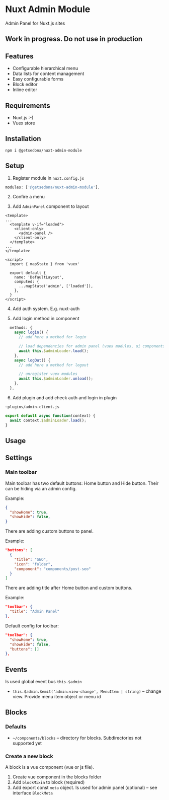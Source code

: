 # Nuxt Admin Module

Admin Panel for Nuxt.js sites

## Work in progress. Do not use in production

## Features

* Configurable hierarchical menu
* Data lists for content management
* Easy configurable forms
* Block editor
* Inline editor

## Requirements

* Nuxt.js :-)
* Vuex store

## Installation

```
npm i @getsedona/nuxt-admin-module
```

## Setup

1. Register module in `nuxt.config.js`

```js
modules: ['@getsedona/nuxt-admin-module'],
```

2. Confire a menu

2. Add `AdminPanel` component to layout

```vue
<template>
...
  <template v-if="loaded">
    <client-only>
      <admin-panel />
    </client-only>
  </template>
...
</template>

<script>
  import { mapState } from 'vuex'

  export default {
    name: 'DefaultLayout',
    computed: {
      ...mapState('admin', ['loaded']),
    },
  }
</script>
```

4. Add auth system. E.g. nuxt-auth

5. Add login method in component

```js
  methods: {
    async login() {
      // add here a method for login

      // load dependencies for admin panel (vuex modules, ui components and other)
      await this.$adminLoader.load();
    },
    async logOut() {
      // add here a method for logout

      // unregister vuex modules
      await this.$adminLoader.unload();
    },
  },
```

6. Add plugin and add check auth and login in plugin

`~plugins/admin.client.js`

```js
export default async function(context) {
  await context.$adminLoader.load();
}
```

## Usage

## Settings

### Main toolbar

Main toolbar has two default buttons: Home button and Hide button. Their can be hiding via an admin config.

Example:

```json
{
  "showHome": true,
  "showHide": false,
}
```

There are adding custom buttons to panel.

Example:

```json
"buttons": [
  {
    "title": "SEO",
    "icon": "folder",
    "component": "components/post-seo"
  }
]
```


There are adding title after Home button and custom buttons.

Example:

```json
"toolbar": {
  "title": "Admin Panel"
},
```

Default config for toolbar:

```json
"toolbar": {
  "showHome": true,
  "showHide": false,
  "buttons": []
},
```

## Events

Is used global event bus `this.$admin`

 * `this.$admin.$emit('admin:view-change', MenuItem | string)` – change view. Provide menu item object or menu id

## Blocks

### Defaults

* `~/components/blocks` – directory for blocks. Subdirectories not supported yet

### Create a new block

A block is a vue component (vue or js file).

1. Create vue component in the blocks folder
2. Add `blockMixin` to block (required)
3. Add export const `meta` object. Is used for admin panel (optional) – see interface `BlockMeta`
